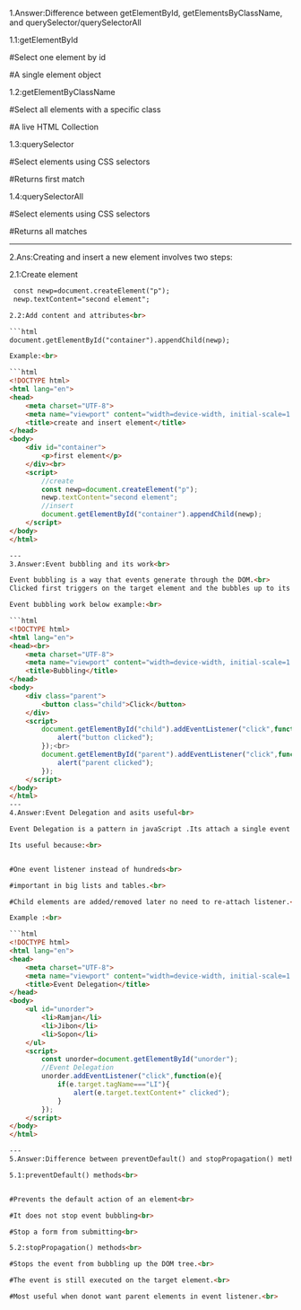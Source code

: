 
1.Answer:Difference between getElementById, getElementsByClassName, and querySelector/querySelectorAll

1.1:getElementById <br>


#Select one element by id <br>

#A single element object<br>

1.2:getElementByClassName <br>


#Select all elements with a specific class<br>

#A live HTML Collection<br>

1.3:querySelector<br>


#Select elements using CSS selectors<br>

#Returns first match<br>

1.4:querySelectorAll<br> 


#Select elements using CSS selectors<br>

#Returns all matches<br>

---

2.Ans:Creating and insert a new element involves two steps:<br>


2.1:Create element<br>

```html
 const newp=document.createElement("p");
 newp.textContent="second element";

2.2:Add content and attributes<br>

```html
document.getElementById("container").appendChild(newp);

Example:<br>

```html
<!DOCTYPE html>
<html lang="en">
<head>
    <meta charset="UTF-8">
    <meta name="viewport" content="width=device-width, initial-scale=1.0">
    <title>create and insert element</title>
</head>
<body>
    <div id="container">
        <p>first element</p>
    </div><br>
    <script>
        //create
        const newp=document.createElement("p");
        newp.textContent="second element";
        //insert
        document.getElementById("container").appendChild(newp);
    </script>
</body>
</html>

---
3.Answer:Event bubbling and its work<br>

Event bubbling is a way that events generate through the DOM.<br>
Clicked first triggers on the target element and the bubbles up to its parent elements.<br>

Event bubbling work below example:<br>

```html
<!DOCTYPE html>
<html lang="en">
<head><br>
    <meta charset="UTF-8">
    <meta name="viewport" content="width=device-width, initial-scale=1.0">
    <title>Bubbling</title>
</head>
<body>
    <div class="parent">
        <button class="child">Click</button>
    </div>
    <script>
        document.getElementById("child").addEventListener("click",function(){
            alert("button clicked");
        });<br>
        document.getElementById("parent").addEventListener("click",function(){
            alert("parent clicked");
        });
    </script>
</body>
</html> 
---
4.Answer:Event Delegation and asits useful<br>

Event Delegation is a pattern in javaScript .Its attach a single event listener to a parent<br> instead of attaching separate listeners to its of its child elements.<br>

Its useful because:<br>


#One event listener instead of hundreds<br>

#important in big lists and tables.<br>

#Child elements are added/removed later no need to re-attach listener.<br>

Example :<br>

```html
<!DOCTYPE html>
<html lang="en">
<head>
    <meta charset="UTF-8">
    <meta name="viewport" content="width=device-width, initial-scale=1.0">
    <title>Event Delegation</title>
</head>
<body>
    <ul id="unorder">
        <li>Ramjan</li>
        <li>Jibon</li>
        <li>Sopon</li>
    </ul>
    <script>
        const unorder=document.getElementById("unorder");
        //Event Delegation
        unorder.addEventListener("click",function(e){
            if(e.target.tagName==="LI"){
                alert(e.target.textContent+" clicked");
            }
        });
    </script>
</body>
</html>

---
5.Answer:Difference between preventDefault() and stopPropagation() methods<br>

5.1:preventDefault() methods<br>


#Prevents the default action of an element<br>

#It does not stop event bubbling<br>

#Stop a form from submitting<br>

5.2:stopPropagation() methods<br>

#Stops the event from bubbling up the DOM tree.<br>

#The event is still executed on the target element.<br>

#Most useful when donot want parent elements in event listener.<br>



